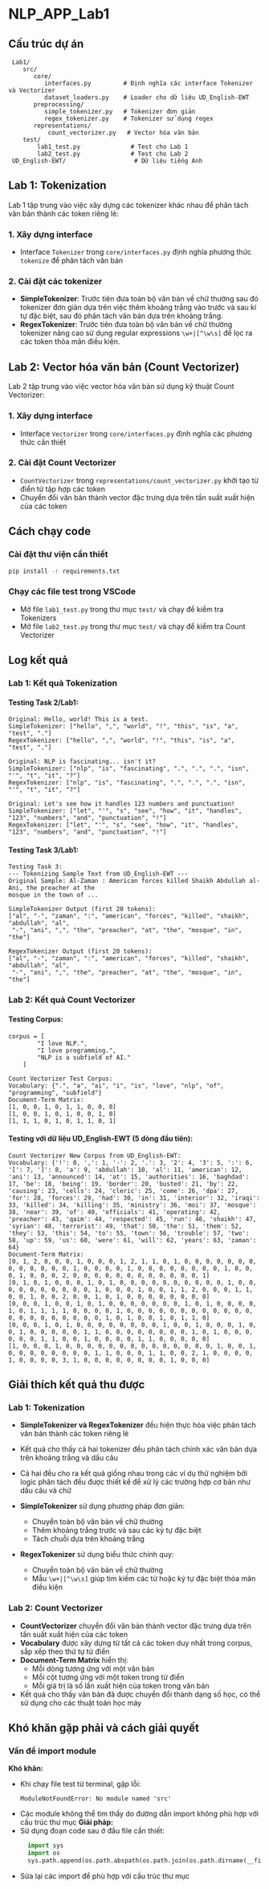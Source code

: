 ﻿# NLP_APP_Lab1
## Cấu trúc dự án
```
 Lab1/
    src/
       core/
          interfaces.py         # Định nghĩa các interface Tokenizer và Vectorizer
          dataset_loaders.py    # Loader cho dữ liệu UD_English-EWT
       preprocessing/
          simple_tokenizer.py   # Tokenizer đơn giản
          regex_tokenizer.py    # Tokenizer sử dụng regex
       representations/
           count_vectorizer.py   # Vector hóa văn bản
    test/
        lab1_test.py              # Test cho Lab 1
        lab2_test.py              # Test cho Lab 2
 UD_English-EWT/                   # Dữ liệu tiếng Anh
```

## Lab 1: Tokenization
Lab 1 tập trung vào việc xây dựng các tokenizer khác nhau để phân tách văn bản thành các token riêng lẻ:

### 1. Xây dựng interface
- Interface `Tokenizer` trong `core/interfaces.py` định nghĩa phương thức `tokenize` để phân tách văn bản

### 2. Cài đặt các tokenizer
- **SimpleTokenizer**: Trước tiên đưa toàn bộ văn bản về chữ thường sau đó tokenizer đơn giản dựa trên việc thêm khoảng trắng vào trước và sau kí tự đặc biệt, sau đó phân tách văn bản dựa trên khoảng trắng.
- **RegexTokenizer**: Trước tiên đưa toàn bộ văn bản về chữ thường tokenizer nâng cao sử dụng regular expressions `\w+|[^\w\s]` để lọc ra các token thỏa mãn điều kiện.

## Lab 2: Vector hóa văn bản (Count Vectorizer)

Lab 2 tập trung vào việc vector hóa văn bản sử dụng kỹ thuật Count Vectorizer:

### 1. Xây dựng interface
- Interface `Vectorizer` trong `core/interfaces.py` định nghĩa các phương thức cần thiết

### 2. Cài đặt Count Vectorizer
- `CountVectorizer` trong `representations/count_vectorizer.py` khởi tạo từ điển từ tập hợp các token
- Chuyển đổi văn bản thành vector đặc trưng dựa trên tần suất xuất hiện của các token

## Cách chạy code

### Cài đặt thư viện cần thiết
```bash
pip install -r requirements.txt
```

### Chạy các file test trong VSCode
- Mở file `lab1_test.py` trong thư mục `test/` và chạy để kiểm tra Tokenizers
- Mở file `lab2_test.py` trong thư mục `test/` và chạy để kiểm tra Count Vectorizer

## Log kết quả
### Lab 1: Kết quả Tokenization
#### Testing Task 2/Lab1:

```
Original: Hello, world! This is a test.
SimpleTokenizer: ["hello", ",", "world", "!", "this", "is", "a", "test", "."]
RegexTokenizer: ["hello", ",", "world", "!", "this", "is", "a", "test", "."]

Original: NLP is fascinating... isn't it?
SimpleTokenizer: ["nlp", "is", "fascinating", ".", ".", ".", "isn", "'", "t", "it", "?"]    
RegexTokenizer: ["nlp", "is", "fascinating", ".", ".", ".", "isn", "'", "t", "it", "?"]     

Original: Let's see how it handles 123 numbers and punctuation!
SimpleTokenizer: ["let", "'", "s", "see", "how", "it", "handles", "123", "numbers", "and", "punctuation", "!"]
RegexTokenizer: ["let", "'", "s", "see", "how", "it", "handles", "123", "numbers", "and", "punctuation", "!"]
```

#### Testing Task 3/Lab1:

```
Testing Task 3:
--- Tokenizing Sample Text from UD_English-EWT ---
Original Sample: Al-Zaman : American forces killed Shaikh Abdullah al-Ani, the preacher at the
mosque in the town of ...

SimpleTokenizer Output (first 20 tokens): 
["al", "-", "zaman", ":", "american", "forces", "killed", "shaikh", "abdullah", "al", 
 "-", "ani", ",", "the", "preacher", "at", "the", "mosque", "in", "the"]

RegexTokenizer Output (first 20 tokens): 
["al", "-", "zaman", ":", "american", "forces", "killed", "shaikh", "abdullah", "al", 
 "-", "ani", ",", "the", "preacher", "at", "the", "mosque", "in", "the"]
```

### Lab 2: Kết quả Count Vectorizer
#### Testing Corpus:

```
corpus = [
        "I love NLP.",
        "I love programming.",
        "NLP is a subfield of AI."
    ]

Count Vectorizer Test Corpus:
Vocabulary: {".", "a", "ai", "i", "is", "love", "nlp", "of", "programming", "subfield"}
Document-Term Matrix:
[1, 0, 0, 1, 0, 1, 1, 0, 0, 0]
[1, 0, 0, 1, 0, 1, 0, 0, 1, 0]
[1, 1, 1, 0, 1, 0, 1, 1, 0, 1]
```

#### Testing với dữ liệu UD_English-EWT (5 dòng đầu tiên):

```
Count Vectorizer New Corpus from UD_English-EWT:
Vocabulary: {'!': 0, ',': 1, '-': 2, '.': 3, '2': 4, '3': 5, ':': 6, '[': 7, ']': 8, 'a': 9, 'abdullah': 10, 'al': 11, 'american': 12, 'ani': 13, 'announced': 14, 'at': 15, 'authorities': 16, 'baghdad': 17, 'be': 18, 'being': 19, 'border': 20, 'busted': 21, 'by': 22, 'causing': 23, 'cells': 24, 'cleric': 25, 'come': 26, 'dpa': 27, 'for': 28, 'forces': 29, 'had': 30, 'in': 31, 'interior': 32, 'iraqi': 33, 'killed': 34, 'killing': 35, 'ministry': 36, 'moi': 37, 'mosque': 38, 'near': 39, 'of': 40, 'officials': 41, 'operating': 42, 'preacher': 43, 'qaim': 44, 'respected': 45, 'run': 46, 'shaikh': 47, 'syrian': 48, 'terrorist': 49, 'that': 50, 'the': 51, 'them': 52, 'they': 53, 'this': 54, 'to': 55, 'town': 56, 'trouble': 57, 'two': 58, 'up': 59, 'us': 60, 'were': 61, 'will': 62, 'years': 63, 'zaman': 64}
Document-Term Matrix:
[0, 1, 2, 0, 0, 0, 1, 0, 0, 0, 1, 2, 1, 1, 0, 1, 0, 0, 0, 0, 0, 0, 0, 0, 0, 0, 0, 0, 0, 1, 0, 0, 0, 0, 1, 0, 0, 0, 0, 0, 0, 0, 0, 1, 0, 0, 0, 1, 0, 0, 0, 2, 0, 0, 0, 0, 0, 0, 0, 0, 0, 0, 0, 0, 1]
[0, 1, 0, 1, 0, 0, 0, 1, 0, 1, 0, 0, 0, 0, 0, 0, 0, 0, 0, 0, 1, 0, 0, 0, 0, 0, 0, 0, 0, 0, 0, 1, 0, 0, 0, 1, 0, 0, 1, 1, 2, 0, 0, 0, 1, 1, 0, 0, 1, 0, 0, 2, 0, 0, 1, 0, 1, 0, 0, 0, 0, 0, 0, 0, 0]
[0, 0, 0, 1, 0, 0, 1, 0, 1, 0, 0, 0, 0, 0, 0, 0, 1, 0, 1, 0, 0, 0, 0, 1, 0, 1, 1, 1, 1, 0, 0, 0, 0, 1, 0, 0, 0, 0, 0, 0, 0, 0, 0, 0, 0, 0, 0, 0, 0, 0, 0, 0, 0, 0, 0, 1, 0, 1, 0, 0, 1, 0, 1, 1, 0]
[0, 0, 0, 1, 0, 1, 0, 0, 0, 0, 0, 0, 0, 0, 1, 0, 0, 1, 0, 0, 0, 1, 0, 0, 1, 0, 0, 0, 0, 0, 1, 1, 0, 0, 0, 0, 0, 0, 0, 0, 1, 0, 1, 0, 0, 0, 0, 0, 0, 1, 1, 0, 0, 1, 0, 0, 0, 0, 1, 1, 0, 0, 0, 0, 0]
[1, 0, 0, 0, 1, 0, 0, 0, 0, 0, 0, 0, 0, 0, 0, 0, 0, 0, 0, 1, 0, 0, 1, 0, 0, 0, 0, 0, 0, 0, 0, 1, 1, 0, 0, 0, 1, 1, 0, 0, 2, 1, 0, 0, 0, 0, 1, 0, 0, 0, 0, 3, 1, 0, 0, 0, 0, 0, 0, 0, 0, 1, 0, 0, 0]
```


## Giải thích kết quả thu được
### Lab 1: Tokenization
- **SimpleTokenizer và RegexTokenizer** đều hiện thực hóa việc phân tách văn bản thành các token riêng lẻ
- Kết quả cho thấy cả hai tokenizer đều phân tách chính xác văn bản dựa trên khoảng trắng và dấu câu 
- Cả hai đều cho ra kết quả giống nhau trong các ví dụ thử nghiệm bởi logic phân tách đều được thiết kế để xử lý các trường hợp cơ bản như dấu câu và chữ
- **SimpleTokenizer** sử dụng phương pháp đơn giản:
  - Chuyển toàn bộ văn bản về chữ thường
  - Thêm khoảng trắng trước và sau các ký tự đặc biệt
  - Tách chuỗi dựa trên khoảng trắng

- **RegexTokenizer** sử dụng biểu thức chính quy:
  - Chuyển toàn bộ văn bản về chữ thường
  - Mẫu `\w+|[^\w\s]` giúp tìm kiếm các từ hoặc ký tự đặc biệt thỏa mãn điều kiện

### Lab 2: Count Vectorizer
- **CountVectorizer** chuyển đổi văn bản thành vector đặc trưng dựa trên tần suất xuất hiện của các token
- **Vocabulary** được xây dựng từ tất cả các token duy nhất trong corpus, sắp xếp theo thứ tự từ điển
- **Document-Term Matrix** hiển thị:
  - Mỗi dòng tương ứng với một văn bản
  - Mỗi cột tương ứng với một token trong từ điển
  - Mỗi giá trị là số lần xuất hiện của token trong văn bản
- Kết quả cho thấy văn bản đã được chuyển đổi thành dạng số học, có thể sử dụng cho các thuật toán học máy

## Khó khăn gặp phải và cách giải quyết
### Vấn đề import module
**Khó khăn:** 
- Khi chạy file test từ terminal, gặp lỗi:
  ```
  ModuleNotFoundError: No module named 'src'
  ```
- Các module không thể tìm thấy do đường dẫn import không phù hợp với cấu trúc thư mục
**Giải pháp:**
- Sử dụng đoạn code sau ở đầu file cần thiết:
  ```python
    import sys
    import os
    sys.path.append(os.path.abspath(os.path.join(os.path.dirname(__file__), '..')))
  ```
- Sửa lại các import để phù hợp với cấu trúc thư mục


